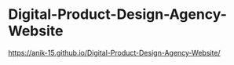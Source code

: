 # Digital-Product-Design-Agency-Website
https://anik-15.github.io/Digital-Product-Design-Agency-Website/
